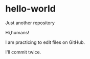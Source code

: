 # hello-world
Just another repository

Hi,humans!

I am practicing to edit files on GitHub.

I'll commit twice. 
